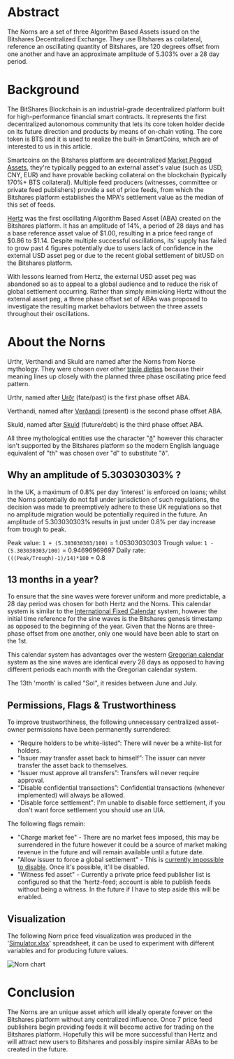 # Abstract

The Norns are a set of three Algorithm Based Assets issued on the Bitshares Decentralized Exchange. They use Bitshares as collateral, reference an oscillating quantity of Bitshares, are 120 degrees offset from one another and have an approximate amplitude of 5.303% over a 28 day period.

# Background

The BitShares Blockchain is an industrial-grade decentralized platform built for high-performance financial smart contracts. It represents the first decentralized autonomous community that lets its core token holder decide on its future direction and products by means of on-chain voting. The core token is BTS and it is used to realize the built-in SmartCoins, which are of interested to us in this article.

Smartcoins on the Bitshares platform are decentralized [Market Pegged Assets](https://how.bitshares.works/en/master/bts_holders/tokens/mpa.html), they're typically pegged to an external asset's value (such as USD, CNY, EUR) and have provable backing collateral on the blockchain (typically 170%+ BTS collateral). Multiple feed producers (witnesses, committee or private feed publishers) provide a set of price feeds, from which the Bitshares platform establishes the MPA's settlement value as the median of this set of feeds.

[Hertz](https://bitsharescan.com/asset/HERTZ) was the first oscillating Algorithm Based Asset (ABA) created on the Bitshares platform. It has an amplitude of 14%, a period of 28 days and has a base reference asset value of $1.00, resulting in a price feed range of $0.86 to $1.14. Despite multiple successful oscillations, its' supply has failed to grow past 4 figures potentially due to users lack of confidence in the external USD asset peg or due to the recent global settlement of bitUSD on the Bitshares platform.

With lessons learned from Hertz, the external USD asset peg was abandoned so as to appeal to a global audience and to reduce the risk of global settlement occurring. Rather than simply mimicking Hertz without the external asset peg, a three phase offset set of ABAs was proposed to investigate the resulting market behaviors between the three assets throughout their oscillations.

# About the Norns

Urthr, Verthandi and Skuld are named after the Norns from Norse mythology. They were chosen over other [triple dieties](https://en.wikipedia.org/wiki/Triple_deity) because their meaning lines up closely with the planned three phase oscillating price feed pattern.

Urthr, named after [Urðr](https://en.wikipedia.org/wiki/Ur%C3%B0r) (fate/past) is the first phase offset ABA.

Verthandi, named after [Verðandi](https://en.wikipedia.org/wiki/Ver%C3%B0andi) (present) is the second phase offset ABA.

Skuld, named after [Skuld](https://en.wikipedia.org/wiki/Skuld) (future/debt) is the third phase offset ABA.

All three mythological entities use the character "[ð](https://en.wikipedia.org/wiki/Eth)" however this character isn't supported by the Bitshares platform so the modern English language equivalent of "th" was chosen over "d" to substitute "ð".

## Why an amplitude of 5.303030303% ?

In the UK, a maximum of 0.8% per day 'interest' is enforced on loans; whilst the Norns potentially do not fall under jurisdiction of such regulations, the decision was made to preemptively adhere to these UK regulations so that no amplitude migration would be potentially required in the future. An amplitude of 5.303030303% results in just under 0.8% per day increase from trough to peak.

Peak value: `1 + (5.303030303/100)` = 1.05303030303
Trough value: `1 - (5.303030303/100)` = 0.94696969697
Daily rate: `(((Peak/Trough)-1)/14)*100` = 0.8

## 13 months in a year?

To ensure that the sine waves were forever uniform and more predictable, a 28 day period was chosen for both Hertz and the Norns. This calendar system is similar to the [International Fixed Calendar](https://en.wikipedia.org/wiki/International_Fixed_Calendar) system, however the initial time reference for the sine waves is the Bitshares genesis timestamp as opposed to the beginning of the year. Given that the Norns are three-phase offset from one another, only one would have been able to start on the 1st.

This calendar system has advantages over the western [Gregorian calendar](https://en.wikipedia.org/wiki/Gregorian_calendar) system as the sine waves are identical every 28 days as opposed to having different periods each month with the Gregorian calendar system.

The 13th 'month' is called "Sol", it resides between June and July.

## Permissions, Flags & Trustworthiness

To improve trustworthiness, the following unnecessary centralized asset-owner permissions have been permanently surrendered:

* “Require holders to be white-listed”: There will never be a white-list for holders.
* “Issuer may transfer asset back to himself”: The issuer can never transfer the asset back to themselves.
* “Issuer must approve all transfers”: Transfers will never require approval.
* “Disable confidential transactions”: Confidential transactions (whenever implemented) will always be allowed.
* "Disable force settlement": I'm unable to disable force settlement, if you don't want force settlement you should use an UIA.

The following flags remain:

* "Charge market fee" - There are no market fees imposed, this may be surrendered in the future however it could be a source of market making revenue in the future and will remain available until a future date.
* "Allow issuer to force a global settlement" - This is [currently impossible to disable](https://github.com/bitshares/bitshares-ui/issues/2043). Once it's possible, it'll be disabled.
* "Witness fed asset" - Currently a private price feed publisher list is configured so that the 'hertz-feed; account is able to publish feeds without being a witness. In the future if I have to step aside this will be enabled.

## Visualization

The following Norn price feed visualization was produced in the '[Simulator.xlsx](https://github.com/BTS-CM/Norns/blob/master/Simulator.xlsx)' spreadsheet, it can be used to experiment with different variables and for producing future values.

<img src="https://i.imgur.com/XUiMWtl.png" alt="Norn chart" />

# Conclusion

The Norns are an unique asset which will ideally operate forever on the Bitshares platform without any centralized influence. Once 7 price feed publishers begin providing feeds it will become active for trading on the Bitshares platform. Hopefully this will be more successful than Hertz and will attract new users to Bitshares and possibly inspire similar ABAs to be created in the future.
